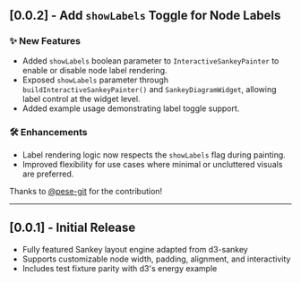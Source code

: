 ## [0.0.2] - Add `showLabels` Toggle for Node Labels

### ✨ New Features
- Added `showLabels` boolean parameter to `InteractiveSankeyPainter` to enable or disable node label rendering.
- Exposed `showLabels` parameter through `buildInteractiveSankeyPainter()` and `SankeyDiagramWidget`, allowing label control at the widget level.
- Added example usage demonstrating label toggle support.

### 🛠 Enhancements
- Label rendering logic now respects the `showLabels` flag during painting.
- Improved flexibility for use cases where minimal or uncluttered visuals are preferred.

Thanks to [@pese-git](https://github.com/pese-git) for the contribution!

---

## [0.0.1] - Initial Release

- Fully featured Sankey layout engine adapted from d3-sankey
- Supports customizable node width, padding, alignment, and interactivity
- Includes test fixture parity with d3's energy example
